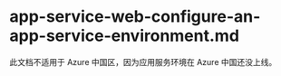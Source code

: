 # app-service-web-configure-an-app-service-environment.md

此文档不适用于 Azure 中国区，因为应用服务环境在 Azure 中国还没上线。